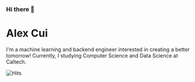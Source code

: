 ### Hi there 👋

# Alex Cui

I'm a machine learning and backend engineer interested in creating a better tomorrow! Currently, I studying Computer Science and Data Science at Caltech. <br/>

<img src="https://hitcounter.pythonanywhere.com/count/tag.svg?url=https%3A%2F%2Fgithub.com%2Falexcdot46%2Falexcdot" alt="Hits">

<!--
**alexcdot/alexcdot** is a ✨ _special_ ✨ repository because its `README.md` (this file) appears on your GitHub profile.

Here are some ideas to get you started:

- 🔭 I’m currently working on ...
- 🌱 I’m currently learning ...
- 👯 I’m looking to collaborate on ...
- 🤔 I’m looking for help with ...
- 💬 Ask me about ...
- 📫 How to reach me: ...
- 😄 Pronouns: ...
- ⚡ Fun fact: ...
-->
